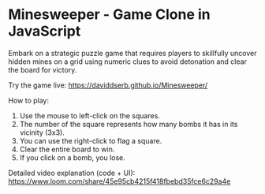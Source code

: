# Minesweeper - Game Clone in JavaScript

Embark on a strategic puzzle game that requires players to skillfully uncover hidden mines on a grid using numeric clues to avoid detonation and clear the board for victory.

Try the game live: https://daviddserb.github.io/Minesweeper/

How to play:
1. Use the mouse to left-click on the squares.
2. The number of the square represents how many bombs it has in its vicinity (3x3).
3. You can use the right-click to flag a square.
4. Clear the entire board to win.
5. If you click on a bomb, you lose.

Detailed video explanation (code + UI): https://www.loom.com/share/45e95cb4215f418fbebd35fce6c29a4e
